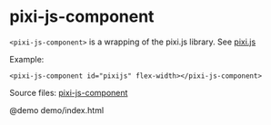 # pixi-js-component

`<pixi-js-component>` is a wrapping of the pixi.js library. See <a href="http://www.pixijs.com/" target="_blank">pixi.js</a>

Example:

    <pixi-js-component id="pixijs" flex-width></pixi-js-component>

Source files: <a href="https://github.com/Yepikae/pixi-js-component" target="_blank">pixi-js-component</a>

@demo demo/index.html
